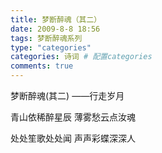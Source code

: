 ```yaml
---
title: 梦断醉魂（其二）
date: 2009-8-8 18:56
tags: 梦断醉魂系列
type: "categories"
categories: 诗词 # 配置categories
comments: true
---
```


梦断醉魂(其二)
——行走岁月

青山依稀醉星辰     薄雾愁云点汝魂

处处笙歌处处闻     声声彩蝶深深人